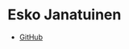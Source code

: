 <html>
  <head>
    <title></title>
    <link href="styles/style.css" rel="stylesheet" />
  </head>
  <body>
    <h1>Esko Janatuinen</h1>
    <ul>
      <li>
       <a href="https://github.com/eskojanatuinen">GitHub</a>
      </li>
    </ul>
    <script src="js/three.js"></script>
    <script>
      var scene = new THREE.Scene();
      var camera = new THREE.PerspectiveCamera(
        75,
        window.innerWidth / window.innerHeight,
        0.1,
        1000
      );

      var renderer = new THREE.WebGLRenderer();
      renderer.setSize(window.innerWidth, window.innerHeight);
      document.body.appendChild(renderer.domElement);

      let geometry = new THREE.BoxGeometry(1, 1, 1);
      let loader = new THREE.TextureLoader();
      let materialArray = [
        new THREE.MeshBasicMaterial({
          map: loader.load("s1.jpg"),
        }),
        new THREE.MeshBasicMaterial({
          map: loader.load("s4.jpg"),
        }),
        new THREE.MeshBasicMaterial({
          map: loader.load("s2.jpg"),
        }),
        new THREE.MeshBasicMaterial({
          map: loader.load("s3.jpg"),
        }),
        new THREE.MeshBasicMaterial({
          map: loader.load("6.jpg"),
        }),
        new THREE.MeshBasicMaterial({
          map: loader.load("6.jpg"),
        }),
      ];
      let cube = new THREE.Mesh(geometry, materialArray);

      scene.add(cube);

      camera.position.z = 2;
      cube.position.y = 0.3;

      var animate = function () {
        requestAnimationFrame(animate);

        cube.rotation.x += 0.004;
        cube.rotation.y += 0.004;
        cube.rotation.z += 0.001;

        renderer.render(scene, camera);
      };

      animate();
    </script>

  </body>
</html>
